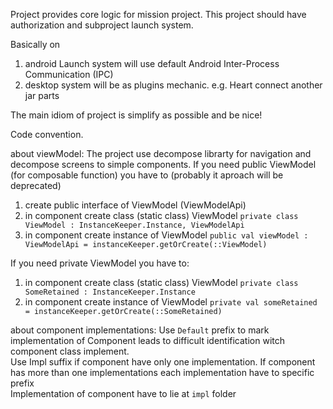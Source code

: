 Project provides core logic for mission project.
This project should have authorization and subproject launch system.

Basically on 
1) android Launch system will use default Android Inter-Process Communication (IPC) 
2) desktop system will be as plugins mechanic. e.g. Heart connect another jar parts

The main idiom of project is simplify as possible and be nice!


Code convention.

about viewModel:
The project use decompose librarty for navigation and decompose screens to simple components.
If you need public ViewModel (for composable function) you have to (probably it aproach will be deprecated)
1) create public interface of ViewModel (ViewModelApi)
2) in component create class (static class) ViewModel `private class ViewModel : InstanceKeeper.Instance, ViewModelApi`
3) in component create instance of ViewModel `public val viewModel : ViewModelApi = instanceKeeper.getOrCreate(::ViewModel)`

If you need private ViewModel you have to:
1) in component create class (static class) ViewModel `private class SomeRetained : InstanceKeeper.Instance`
2) in component create instance of ViewModel `private val someRetained = instanceKeeper.getOrCreate(::SomeRetained)`

about component implementations:
Use `Default` prefix to mark implementation of Component leads to difficult identification witch component
class implement.\
Use Impl suffix if component have only one implementation. If component has more than one implementations each implementation have to specific prefix\
Implementation of component have to lie at `impl` folder